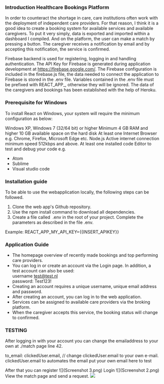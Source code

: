 ### Introduction Healthcare Bookings Platform
In order to counteract the shortage in care, care institutions often work with the deployment of independent care providers. For that reason, I think it is a good idea to create a booking system for available services and available caregivers. To put it very simply, data is exported and imported within a dashboard I compiled. And on the platform, the user can make a match by pressing a button. The caregiver receives a notification by email and by accepting this notification, the service is confirmed.

Firebase backend is used for registering, logging in and handling authentication. The API Key for Firebase is generated during application development at https://firebase.google.com/. The Firebase configuration is included in the firebase.js file, the data needed to connect the application to Firebase is stored in the .env file. Variables contained in the .env file must be prefixed with REACT_APP_, otherwise they will be ignored. The data of the caregivers and bookings has been established with the help of Heroku.

### Prerequisite for Windows
To install React on Windows, your system will require the minimum configuration as below:

Windows XP, Windows 7 (32/64 bit) or higher
Minimum 4 GB RAM and higher
10 GB available space on the hard disk
At least one Internet Browser e.g. Chrome, Firefox, Microsoft Edge etc.
Node.js
Active internet connection minimum speed 512kbps and above.
At least one installed code Editor to test and debug your code e.g.  
* Atom
* Sublime
* Visual studio code

### Installation guide 
To be able to use the webapplication locally, the following steps can be followed.
1. Clone the web app's Github repository.
2. Use the npm install command to download all dependencies.
3. Create a file called  .env in the root of your project. Complete the parameters as described in the file .env.  

Example: REACT_APP_MY_API_KEY={{INSERT_APIKEY}}

### Application Guide
* The homepage overview of recently made bookings and top performing care providers.
* You can log in or create an account via the Login page. In addition, a test account can also be used:<br>
	username test@test.nl<br>
	password: Test123!
* Creating an account requires a unique username, unique email address and password.
* After creating an account, you can log in to the web application.
* Services can be assigned to available care providers via the broking platform.
* When the caregiver accepts this service, the booking status will change to confirmed.

### TESTING
After logging in with your account you can change the emailaddress to your own at ./match page line 42.

to_email: clickedUser.email, // change clickedUser.email to your own e-mail. clickedUser.email to automates the email put your own email here to test

After that you can register 
![](Screenshot 3.png)
Login
![](Screenshot 2.png)
View the match page and send a request.
![](Screenshot.png)
